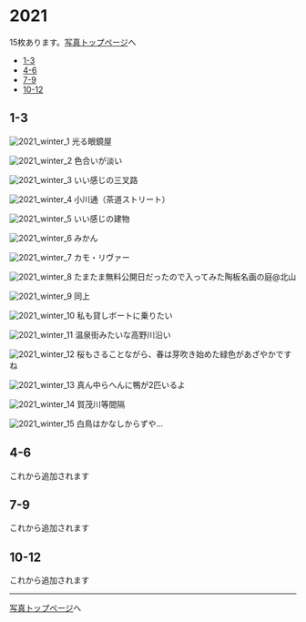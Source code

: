 # 2021

15枚あります。[写真トップページ](https://keisato0.github.io/pics/)へ

- [1-3](#1-3)
- [4-6](#4-6)
- [7-9](#7-9)
- [10-12](#10-12)

## 1-3

![2021_winter_1](../pics/2021/winter_1.jpg)
光る眼鏡屋

![2021_winter_2](../pics/2021/winter_2.jpg)
色合いが淡い

![2021_winter_3](../pics/2021/winter_3.jpg)
いい感じの三叉路

![2021_winter_4](../pics/2021/winter_4.jpg)
小川通（茶道ストリート）

![2021_winter_5](../pics/2021/winter_5.jpg)
いい感じの建物

![2021_winter_6](../pics/2021/winter_6.jpg)
みかん

![2021_winter_7](../pics/2021/winter_7.jpg)
カモ・リヴァー

![2021_winter_8](../pics/2021/winter_8.jpg)
たまたま無料公開日だったので入ってみた陶板名画の庭@北山

![2021_winter_9](../pics/2021/winter_9.jpg)
同上

![2021_winter_10](../pics/2021/winter_10.jpg)
私も貸しボートに乗りたい

![2021_winter_11](../pics/2021/winter_11.jpg)
温泉街みたいな高野川沿い

![2021_winter_12](../pics/2021/winter_12.jpg)
桜もさることながら、春は芽吹き始めた緑色があざやかですね

![2021_winter_13](../pics/2021/winter_13.jpg)
真ん中らへんに鴨が2匹いるよ

![2021_winter_14](../pics/2021/winter_14.jpg)
賀茂川等間隔

![2021_winter_15](../pics/2021/winter_15.jpg)
白鳥はかなしからずや...

## 4-6

これから追加されます

## 7-9

これから追加されます

## 10-12

これから追加されます

---
[写真トップページ](https://keisato0.github.io/pics/)へ
